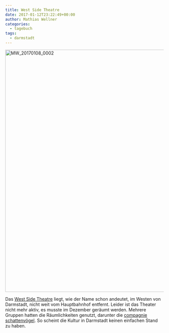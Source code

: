 ```yaml
---
title: West Side Theatre
date: 2017-01-12T23:22:49+00:00
author: Mathias Wellner
categories:
  - tagebuch
tags:
  - darmstadt
---
```

<a data-flickr-embed="true"  href="https://www.flickr.com/photos/mwellner/32982747871/in/dateposted-public/" title="MW_20170108_0002">
  <img src="https://c1.staticflickr.com/3/2904/32982747871_64d8fe3505_b.jpg" width="1024" height="768" alt="MW_20170108_0002">
</a>
<script async src="//embedr.flickr.com/assets/client-code.js" charset="utf-8"></script>

Das <a href="http://westsidetheatre.de" target="_blank">West Side Theatre</a> liegt, wie der Name schon andeutet, im Westen von Darmstadt, nicht weit vom Hauptbahnhof entfernt. Leider ist das Theater nicht mehr aktiv, es musste im Dezember geräumt werden. Mehrere Gruppen hatten die Räumlichkeiten genutzt, darunter die <a href="http://www.compagnie-schattenvoegel.de/" target="_blank">compagnie schattenvögel</a>. So scheint die Kultur in Darmstadt keinen einfachen Stand zu haben.